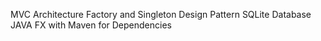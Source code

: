MVC Architecture
Factory and Singleton Design Pattern
SQLite Database
JAVA FX with Maven for Dependencies

